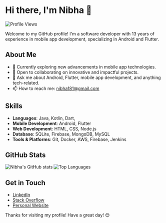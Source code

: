 # Hi there, I'm Nibha 👋

![Profile Views](https://komarev.com/ghpvc/?username=nibha181&color=blueviolet)

Welcome to my GitHub profile! I'm a software developer with 13 years of experience in mobile app development, specializing in Android and Flutter.

## About Me

- 🌱 Currently exploring new advancements in mobile app technologies.
- 💼 Open to collaborating on innovative and impactful projects.
- 💬 Ask me about Android, Flutter, mobile app development, and anything tech-related.
- 📫 How to reach me: [nibha181@gmail.com](mailto:nibha181@gmail.com)

## Skills

- **Languages**: Java, Kotlin, Dart, 
- **Mobile Development**: Android, Flutter
- **Web Development**: HTML, CSS, Node.js
- **Database**: SQLite, Firebase, MongoDB, MySQL
- **Tools & Platforms**: Git, Docker, AWS, Firebase, Jenkins

## GitHub Stats

![Nibha's GitHub stats](https://github-readme-stats.vercel.app/api?username=nibha181&show_icons=true&theme=radical)
![Top Languages](https://github-readme-stats.vercel.app/api/top-langs/?username=nibha181&layout=compact&theme=radical)



## Get in Touch

- [LinkedIn](https://www.linkedin.com/in/nibha-jain-804bb443)
- [Stack Overflow](https://stackoverflow.com/users/744680/nibha-jain)
- [Personal Website](https://nibha181.github.io)

Thanks for visiting my profile! Have a great day! 😊
